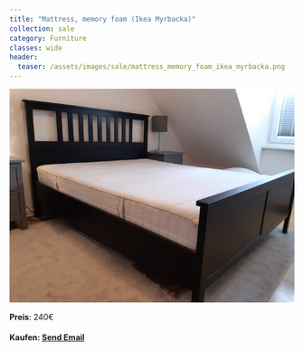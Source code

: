 ```yaml
---
title: "Mattress, memory foam (Ikea Myrbacka)"
collection: sale
category: Furniture
classes: wide
header: 
  teaser: /assets/images/sale/mattress_memory_foam_ikea_myrbacka.png
---
```




<a href="">
  <img src="/assets/images/sale/mattress_memory_foam_ikea_myrbacka.png" alt="Mattress, memory foam (Ikea Myrbacka)">
</a>

**Preis**: 240€


#### Kaufen: <a href = "mailto:digitaldasler@gmail.com?subject=Mattress, memory foam (Ikea Myrbacka)">Send Email</a>

